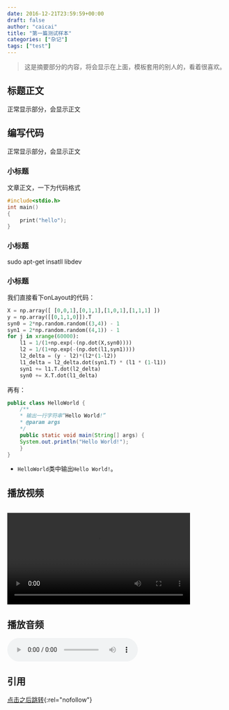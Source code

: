 ```yaml
---
date: 2016-12-21T23:59:59+00:00
draft: false
author: "caicai"
title: "第一篇测试样本"
categories: ["杂记"]
tags: ["test"]
---
```


> 这是摘要部分的内容，将会显示在上面，模板套用的别人的，看着很喜欢。

## 标题正文

正常显示部分，会显示正文


## 编写代码

正常显示部分，会显示正文

### 小标题

文章正文，一下为代码格式

```c++
#include<stdio.h>
int main()
{
    print("hello");
}
```

### 小标题

sudo apt-get insatll libdev 

### 小标题

我们直接看下onLayout的代码：

```python
X = np.array([ [0,0,1],[0,1,1],[1,0,1],[1,1,1] ])
y = np.array([[0,1,1,0]]).T
syn0 = 2*np.random.random((3,4)) - 1
syn1 = 2*np.random.random((4,1)) - 1
for j in xrange(60000):
    l1 = 1/(1+np.exp(-(np.dot(X,syn0))))
    l2 = 1/(1+np.exp(-(np.dot(l1,syn1))))
    l2_delta = (y - l2)*(l2*(1-l2))
    l1_delta = l2_delta.dot(syn1.T) * (l1 * (1-l1))
    syn1 += l1.T.dot(l2_delta)
    syn0 += X.T.dot(l1_delta)
```

再有：

```java
public class HelloWorld {
    /**
    * 输出一行字符串“Hello World!”
    * @param args
    */
    public static void main(String[] args) {
    System.out.println("Hello World!");
    }
}
```


* `HelloWorld`类中输出`Hello World!`。



## 播放视频

<video id="video1" width="420" style="margin-top:15px;" controls>
    <source src="http://www.w3school.com.cn/example/html5/mov_bbb.mp4" type="video/mp4" />
   你的浏览器不支持html5的video标签
</video>

## 播放音频

<audio controls>
	<source src="http://www.runoob.com/try/demo_source/horse.mp3" type="audio/mpeg" />
   你的浏览器不支持html5的video标签
</audio>



## 引用
[点击之后跳转](http://localhost:4000/2016/10/21/understand-recycler.html#post__title){:rel="nofollow"}

